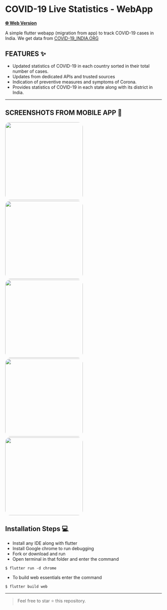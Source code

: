 #  COVID-19 Live Statistics - WebApp

 **[🌐 Web Version ](https://covid19counts.vercel.app/#/ "VISIT WEBSITE 🌐")**


 A simple flutter webapp (migration from app) to track COVID-19 cases in India.
We get data from [COVID-19_INDIA.ORG](https://api.covid19india.org "COVID-19 India.org")


## FEATURES ✨
-  Updated statistics of COVID-19 in each country sorted in their total number of cases.
-  Updates from dedicated APIs and trusted sources
-  Indication of preventive measures and symptoms of Corona.
-  Provides statistics of COVID-19 in each state along with its district in India.

------------

##  SCREENSHOTS FROM MOBILE APP 📸
<img src="https://covid19counts.now.sh/images/screenshot-1.png" width="250" style="border-radius: 15px">&nbsp;&nbsp;&nbsp; <img src="https://covid19counts.now.sh/images/screenshot-2.png" width="250" style="border-radius: 15px">&nbsp;&nbsp;&nbsp;<img src="https://covid19counts.now.sh/images/screenshot-3.png" width="250" style="border-radius: 15px">&nbsp;&nbsp;&nbsp;<img src="https://covid19counts.now.sh/images/screenshot-4.png" width="250" style="border-radius: 15px">&nbsp;&nbsp;&nbsp;<img src="https://covid19counts.now.sh/images/screenshot-5.png" width="250" style="border-radius: 15px">



##  Installation Steps 💻
-  Install any IDE along with flutter
- Install Google chrome to run debugging
- Fork or download and run
- Open terminal in that folder and enter the command

`$ flutter run -d chrome`

- To build web essentials enter the command

`$ flutter build web`


------------

> Feel free to star ⭐ this repository.

